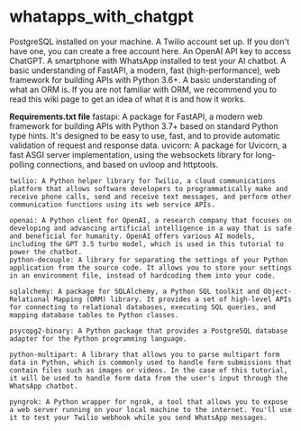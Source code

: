 # whatapps_with_chatgpt


PostgreSQL installed on your machine.
A Twilio account set up. If you don't have one, you can create a free account here.
An OpenAI API key to access ChatGPT.
A smartphone with WhatsApp installed to test your AI chatbot.
A basic understanding of FastAPI, a modern, fast (high-performance), web framework for building APIs with Python 3.6+.
A basic understanding of what an ORM is. If you are not familiar with ORM, we recommend you to read this wiki page to get an idea of what it is and how it works.


**Requirements.txt file**
    fastapi: A package for FastAPI, a modern web framework for building APIs with Python 3.7+ based on standard Python type hints. It's designed to be easy to use, fast, and to provide automatic validation of request and response data.
    uvicorn: A package for Uvicorn, a fast ASGI server implementation, using the websockets library for long-polling connections, and based on uvloop and httptools.
    
    twilio: A Python helper library for Twilio, a cloud communications platform that allows software developers to programmatically make and receive phone calls, send and receive text messages, and perform other communication functions using its web service APIs.
    
    openai: A Python client for OpenAI, a research company that focuses on developing and advancing artificial intelligence in a way that is safe and beneficial for humanity. OpenAI offers various AI models, including the GPT 3.5 turbo model, which is used in this tutorial to power the chatbot.
    python-decouple: A library for separating the settings of your Python application from the source code. It allows you to store your settings in an environment file, instead of hardcoding them into your code.
    
    sqlalchemy: A package for SQLAlchemy, a Python SQL toolkit and Object-Relational Mapping (ORM) library. It provides a set of high-level APIs for connecting to relational databases, executing SQL queries, and mapping database tables to Python classes.
    
    psycopg2-binary: A Python package that provides a PostgreSQL database adapter for the Python programming language.
    
    python-multipart: A library that allows you to parse multipart form data in Python, which is commonly used to handle form submissions that contain files such as images or videos. In the case of this tutorial, it will be used to handle form data from the user's input through the WhatsApp chatbot.
    
    pyngrok: A Python wrapper for ngrok, a tool that allows you to expose a web server running on your local machine to the internet. You'll use it to test your Twilio webhook while you send WhatsApp messages.
    
    
    
